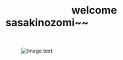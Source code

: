 　<h1>&nbsp;&nbsp;&nbsp;&nbsp;&nbsp;&nbsp;&nbsp;&nbsp;&nbsp;&nbsp;&nbsp;&nbsp;&nbsp;&nbsp;&nbsp;&nbsp;&nbsp;&nbsp;&nbsp;&nbsp;&nbsp;&nbsp;&nbsp;&nbsp;&nbsp;&nbsp;&nbsp;welcome sasakinozomi~~</h1><br>

　　　![Image text](https://github.com/sasakinozomi/1sasakinozomi.github.io/blob/master/picture/sasaki.jpg?raw=true)
